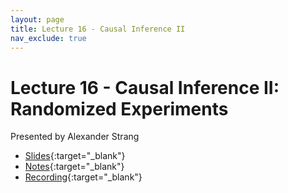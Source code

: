 ```yaml
---
layout: page
title: Lecture 16 - Causal Inference II
nav_exclude: true
---
```


# Lecture 16 - Causal Inference II: Randomized Experiments

Presented by Alexander Strang

- [Slides](https://docs.google.com/presentation/d/1gkpTDGzzVWyg3dh-phIK9ei1WX6U9ghgcSFvLS1f2Ew/edit?usp=sharing){:target="_blank"}
- [Notes](https://drive.google.com/file/d/1GHSYs8-9NXCdGhHuJUlBPMiJDNT47nfL/view?usp=drive_link){:target="_blank"}
- [Recording](https://bcourses.berkeley.edu/courses/1532439/pages/lecture-16-causal-inference-ii-randomized-experiments){:target="_blank"}
